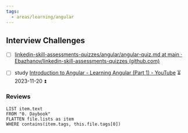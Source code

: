 ```yaml
---
tags:
  - areas/learning/angular
---
```


## Interview Challenges
- [ ] [linkedin-skill-assessments-quizzes/angular/angular-quiz.md at main · Ebazhanov/linkedin-skill-assessments-quizzes (github.com)](https://github.com/Ebazhanov/linkedin-skill-assessments-quizzes/blob/main/angular/angular-quiz.md)
- [ ] study [Introduction to Angular - Learning Angular (Part 1) - YouTube](https://www.youtube.com/watch?v=xAT0lHYhHMY&list=PL1w1q3fL4pmj9k1FrJ3Pe91EPub2_h4jF) ⏳ 2023-11-20 ⏫ 
 

### Reviews
``` dataview
LIST item.text
FROM "0. Daybook"
FLATTEN file.lists as item
WHERE contains(item.tags, this.file.tags[0])
```

